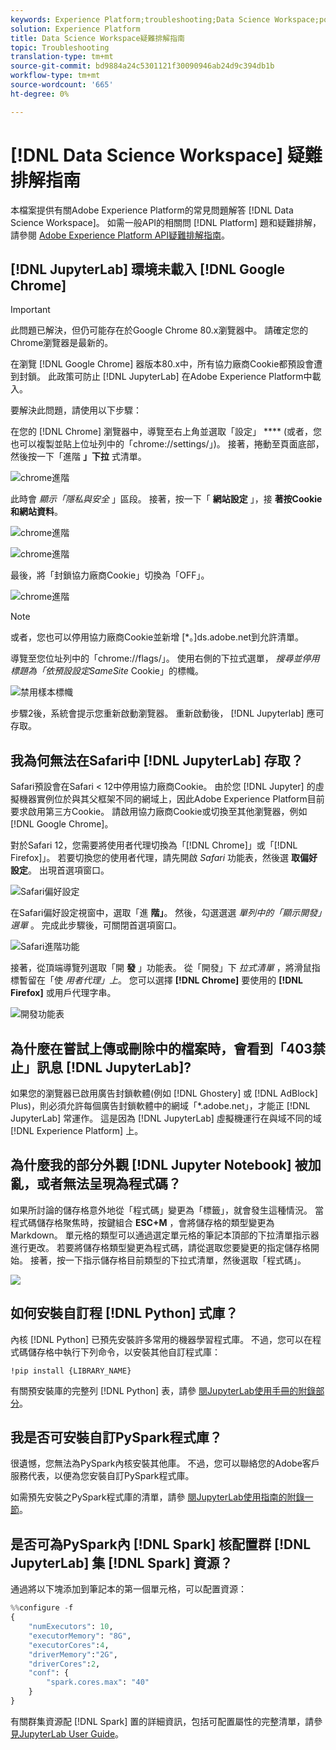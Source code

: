 ```yaml
---
keywords: Experience Platform;troubleshooting;Data Science Workspace;popular topics
solution: Experience Platform
title: Data Science Workspace疑難排解指南
topic: Troubleshooting
translation-type: tm+mt
source-git-commit: bd9884a24c5301121f30090946ab24d9c394db1b
workflow-type: tm+mt
source-wordcount: '665'
ht-degree: 0%

---
```



# [!DNL Data Science Workspace] 疑難排解指南

本檔案提供有關Adobe Experience Platform的常見問題解答 [!DNL Data Science Workspace]。 如需一般API的相關問 [!DNL Platform] 題和疑難排解，請參閱 [Adobe Experience Platform API疑難排解指南](../landing/troubleshooting.md)。

## [!DNL JupyterLab] 環境未載入 [!DNL Google Chrome]

>[!IMPORTANT]
>
>此問題已解決，但仍可能存在於Google Chrome 80.x瀏覽器中。 請確定您的Chrome瀏覽器是最新的。

在瀏覽 [!DNL Google Chrome] 器版本80.x中，所有協力廠商Cookie都預設會遭到封鎖。 此政策可防止 [!DNL JupyterLab] 在Adobe Experience Platform中載入。

要解決此問題，請使用以下步驟：

在您的 [!DNL Chrome] 瀏覽器中，導覽至右上角並選取「設定」 **** (或者，您也可以複製並貼上位址列中的「chrome://settings/」)。 接著，捲動至頁面底部，然後按一下「進階 **」下拉** 式清單。

![chrome進階](./images/faq/chrome-advanced.png)

此時會 *顯示「隱私與安全* 」區段。 接著，按一下「 **網站設定** 」，接 **著按Cookie和網站資料**。

![chrome進階](./images/faq/privacy-security.png)

![chrome進階](./images/faq/cookies.png)

最後，將「封鎖協力廠商Cookie」切換為「OFF」。

![chrome進階](./images/faq/toggle-off.png)

>[!NOTE]
>
>或者，您也可以停用協力廠商Cookie並新增 [*。]ds.adobe.net到允許清單。

導覽至您位址列中的「chrome://flags/」。 使用右側的下拉式選單， *搜尋並停用標題為「依預設設定SameSite* Cookie」的標幟。

![禁用樣本標幟](./images/faq/samesite-flag.png)

步驟2後，系統會提示您重新啟動瀏覽器。 重新啟動後， [!DNL Jupyterlab] 應可存取。

## 我為何無法在Safari中 [!DNL JupyterLab] 存取？

Safari預設會在Safari &lt; 12中停用協力廠商Cookie。 由於您 [!DNL Jupyter] 的虛擬機器實例位於與其父框架不同的網域上，因此Adobe Experience Platform目前要求啟用第三方Cookie。 請啟用協力廠商Cookie或切換至其他瀏覽器，例如 [!DNL Google Chrome]。

對於Safari 12，您需要將使用者代理切換為「[!DNL Chrome]」或「[!DNL Firefox]」。 若要切換您的使用者代理，請先開啟 *Safari* 功能表，然後選 **取偏好設定**。 出現首選項窗口。

![Safari偏好設定](./images/faq/preferences.png)

在Safari偏好設定視窗中，選取「進 **階」**。 然後，勾選選選 *單列中的「顯示開發」選單* 。 完成此步驟後，可關閉首選項窗口。

![Safari進階功能](./images/faq/advanced.png)

接著，從頂端導覽列選取「開 **發** 」功能表。 從「開發」下 *拉式清單* ，將滑鼠指標暫留在「使 *用者代理」上*。 您可以選擇 **[!DNL Chrome]** 要使用的 **[!DNL Firefox]** 或用戶代理字串。

![開發功能表](./images/faq/user-agent.png)

## 為什麼在嘗試上傳或刪除中的檔案時，會看到「403禁止」訊息 [!DNL JupyterLab]?

如果您的瀏覽器已啟用廣告封鎖軟體(例如 [!DNL Ghostery] 或 [!DNL AdBlock] Plus)，則必須允許每個廣告封鎖軟體中的網域「\*.adobe.net」，才能正 [!DNL JupyterLab] 常運作。 這是因為 [!DNL JupyterLab] 虛擬機運行在與域不同的域 [!DNL Experience Platform] 上。

## 為什麼我的部分外觀 [!DNL Jupyter Notebook] 被加亂，或者無法呈現為程式碼？

如果所討論的儲存格意外地從「程式碼」變更為「標籤」，就會發生這種情況。 當程式碼儲存格聚焦時，按鍵組合 **ESC+M** ，會將儲存格的類型變更為Markdown。 單元格的類型可以通過選定單元格的筆記本頂部的下拉清單指示器進行更改。 若要將儲存格類型變更為程式碼，請從選取您要變更的指定儲存格開始。 接著，按一下指示儲存格目前類型的下拉式清單，然後選取「程式碼」。

![](./images/faq/code_type.png)

## 如何安裝自訂程 [!DNL Python] 式庫？

內核 [!DNL Python] 已預先安裝許多常用的機器學習程式庫。 不過，您可以在程式碼儲存格中執行下列命令，以安裝其他自訂程式庫：

```shell
!pip install {LIBRARY_NAME}
```

有關預安裝庫的完整列 [!DNL Python] 表，請參 [閱JupyterLab使用手冊的附錄部分](./jupyterlab/overview.md#supported-libraries)。

## 我是否可安裝自訂PySpark程式庫？

很遺憾，您無法為PySpark內核安裝其他庫。 不過，您可以聯絡您的Adobe客戶服務代表，以便為您安裝自訂PySpark程式庫。

如需預先安裝之PySpark程式庫的清單，請參 [閱JupyterLab使用指南的附錄一節](./jupyterlab/overview.md#supported-libraries)。

## 是否可為PySpark內 [!DNL Spark] 核配置群 [!DNL JupyterLab] 集 [!DNL Spark] 資源？

通過將以下塊添加到筆記本的第一個單元格，可以配置資源：

```python
%%configure -f 
{
    "numExecutors": 10,
    "executorMemory": "8G",
    "executorCores":4,
    "driverMemory":"2G",
    "driverCores":2,
    "conf": {
        "spark.cores.max": "40"
    }
}
```

有關群集資源配 [!DNL Spark] 置的詳細資訊，包括可配置屬性的完整清單，請參 [見JupyterLab User Guide](./jupyterlab/overview.md#kernels)。
